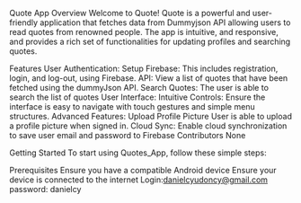 Quote App
Overview
Welcome to Quote! Quote is a powerful and user-friendly application that fetches data from Dummyjson API allowing users to read quotes from renowned people. The app is intuitive, and responsive, and provides a rich set of functionalities for updating profiles and searching quotes.

Features
User Authentication:
Setup Firebase: This includes registration, login, and log-out, using Firebase.
API: View a list of quotes that have been fetched using the dummyJson API.
Search Quotes: The user is able to search the list of quotes
User Interface:
Intuitive Controls: Ensure the interface is easy to navigate with touch gestures and simple menu structures.
Advanced Features:
Upload Profile Picture User is able to upload a profile picture when signed in.
Cloud Sync: Enable cloud synchronization to save user email and password to Firebase
Contributors
None

Getting Started
To start using Quotes_App, follow these simple steps:

Prerequisites
Ensure you have a compatible Android device
Ensure your device is connected to the internet
Login:danielcyudoncy@gmail.com
password: danielcy
